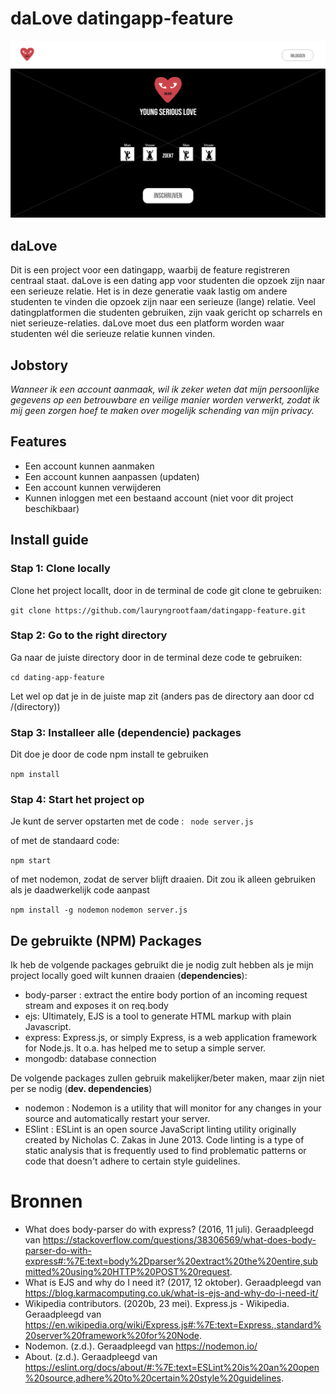 # daLove datingapp-feature
![daLove](https://github.com/lauryngrootfaam/datingapp-feature/blob/master/afbeeldingen-project/wireframe1.jpg)

## daLove
Dit is een project voor een datingapp, waarbij de feature registreren centraal staat. daLove is een dating app voor studenten die opzoek zijn naar een serieuze relatie. Het is in deze generatie vaak lastig om andere studenten te vinden die opzoek zijn naar een serieuze (lange) relatie. Veel datingplatformen die studenten gebruiken, zijn vaak gericht op scharrels en niet serieuze-relaties. daLove moet dus een platform worden waar studenten wél die serieuze relatie kunnen vinden.


## Jobstory
_Wanneer ik een account aanmaak, wil ik zeker weten dat mijn persoonlijke gegevens op een betrouwbare en veilige manier worden verwerkt, zodat ik mij geen zorgen hoef te maken over mogelijk schending van mijn privacy._

## Features

* Een account kunnen aanmaken
* Een account kunnen aanpassen (updaten)
* Een account kunnen verwijderen
* Kunnen inloggen met een bestaand account (niet voor dit project beschikbaar)

## Install guide
### Stap 1: Clone locally
Clone het project locallt, door in de terminal de code git clone te gebruiken:

`git clone https://github.com/lauryngrootfaam/datingapp-feature.git`

### Stap 2: Go to the right directory
Ga naar de juiste directory door in de terminal deze code te gebruiken:

`cd dating-app-feature`

Let wel op dat je in de juiste map zit (anders pas de directory aan door cd /(directory))

### Stap 3: Installeer alle (dependencie) packages
Dit doe je door de code npm install te gebruiken

`npm install `

### Stap 4: Start het project op 
Je kunt de server opstarten met de code :
` node server.js`

of met de standaard code:

`npm start`

of met nodemon, zodat de server blijft draaien. Dit zou ik alleen gebruiken als je daadwerkelijk code aanpast

`npm install -g nodemon`
`nodemon server.js`



## De gebruikte (NPM) Packages
Ik heb de volgende packages gebruikt die je nodig zult hebben als je mijn project locally goed wilt kunnen draaien (**dependencies**):

- body-parser : extract the entire body portion of an incoming request stream and exposes it on req.body
- ejs: Ultimately, EJS is a tool to generate HTML markup with plain Javascript.
- express: Express.js, or simply Express, is a web application framework for Node.js. It o.a. has helped me to setup a simple server.
- mongodb: database connection


De volgende packages zullen gebruik makelijker/beter maken, maar zijn niet per se nodig (**dev. dependencies**)

- nodemon : Nodemon is a utility that will monitor for any changes in your source and automatically restart your server.
- ESlint : ESLint is an open source JavaScript linting utility originally created by Nicholas C. Zakas in June 2013. Code linting is a type of static analysis that is frequently used to find problematic patterns or code that doesn't adhere to certain style guidelines.

# Bronnen
* What does body-parser do with express? (2016, 11 juli). Geraadpleegd van https://stackoverflow.com/questions/38306569/what-does-body-parser-do-with-express#:%7E:text=body%2Dparser%20extract%20the%20entire,submitted%20using%20HTTP%20POST%20request.
* What is EJS and why do I need it? (2017, 12 oktober). Geraadpleegd van https://blog.karmacomputing.co.uk/what-is-ejs-and-why-do-i-need-it/
* Wikipedia contributors. (2020b, 23 mei). Express.js - Wikipedia. Geraadpleegd van https://en.wikipedia.org/wiki/Express.js#:%7E:text=Express.,standard%20server%20framework%20for%20Node.
* Nodemon. (z.d.). Geraadpleegd van https://nodemon.io/
* About. (z.d.). Geraadpleegd van https://eslint.org/docs/about/#:%7E:text=ESLint%20is%20an%20open%20source,adhere%20to%20certain%20style%20guidelines.
